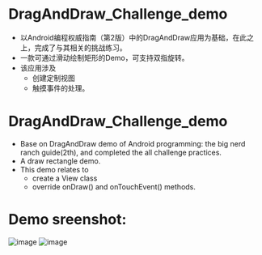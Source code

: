# DragAndDraw_Challenge_demo
* 以Android编程权威指南（第2版）中的DragAndDraw应用为基础，在此之上，完成了与其相关的挑战练习。
* 一款可通过滑动绘制矩形的Demo，可支持双指旋转。
* 该应用涉及
    * 创建定制视图
    * 触摸事件的处理。
# DragAndDraw_Challenge_demo
* Base on DragAndDraw demo of Android programming: the big nerd ranch guide(2th), and completed the all challenge practices.
* A draw rectangle demo.
* This demo relates to
    * create a View class
    * override onDraw() and onTouchEvent() methods.
# Demo sreenshot:
![image](https://user-images.githubusercontent.com/25412051/38767890-fcd5eb32-401c-11e8-816e-22d83d908f6c.png)
![image](https://user-images.githubusercontent.com/25412051/38767907-543adbe4-401d-11e8-9bb3-b2b4cfcd2c62.png)
